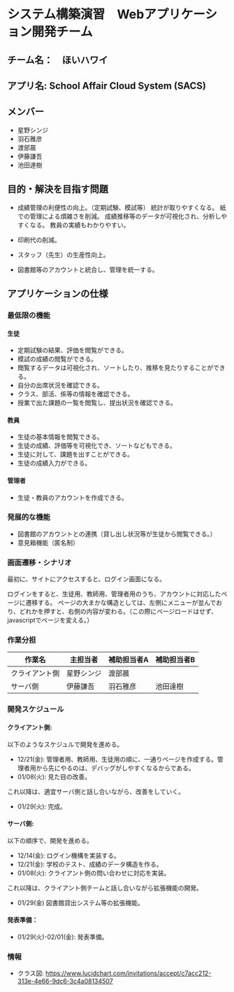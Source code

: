 # システム構築演習　Webアプリケーション開発チーム

## チーム名：　ほいハワイ

## アプリ名: School Affair Cloud System (SACS)

## メンバー
* 星野シンジ
* 羽石雅彦
* 渡部晨
* 伊藤謙吾
* 池田達樹

## 目的・解決を目指す問題

* 成績管理の利便性の向上。（定期試験、模試等）
  統計が取りやすくなる。
  紙での管理による煩雑さを削減。
  成績推移等のデータが可視化され、分析しやすくなる。
  教員の実績もわかりやすい。
  
* 印刷代の削減。
* スタッフ（先生）の生産性向上。
* 図書館等のアカウントと統合し、管理を統一する。

## アプリケーションの仕様
### 最低限の機能
#### 生徒
* 定期試験の結果、評価を閲覧ができる。
* 模試の成績の閲覧ができる。
* 閲覧するデータは可視化され、ソートしたり、推移を見たりすることができる。
* 自分の出席状況を確認できる。
* クラス、部活、係等の情報を確認できる。
* 授業で出た課題の一覧を閲覧し、提出状況を確認できる。

#### 教員
* 生徒の基本情報を閲覧できる。
* 生徒の成績、評価等を可視化でき、ソートなどもできる。
* 生徒に対して、課題を出すことができる。
* 生徒の成績入力ができる。

#### 管理者

* 生徒・教員のアカウントを作成できる。

### 発展的な機能
* 図書館のアカウントとの連携（貸し出し状況等が生徒から閲覧できる。）
* 意見箱機能（匿名制）

### 画面遷移・シナリオ

最初に、サイトにアクセスすると、ログイン画面になる。

ログインをすると、生徒用、教師用、管理者用のうち、アカウントに対応したページに遷移する。
ページの大まかな構造としては、左側にメニューが並んでおり、どれかを押すと、右側の内容が変わる。（この際にページロードはせず、javascriptでページを変える。）

### 作業分担

| 作業名         | 主担当者   | 補助担当者A | 補助担当者B |
|----------------|------------|-------------|-------------|
| クライアント側 | 星野シンジ | 渡部晨      |             |
| サーバ側       | 伊藤謙吾   | 羽石雅彦    | 池田達樹    |

### 開発スケジュール

#### クライアント側: 
以下のようなスケジュルで開発を進める。
* 12/21(金): 管理者用、教師用、生徒用の順に、一通りページを作成する。管理者用から先にやるのは、デバッグがしやすくなるからである。
* 01/08(火): 見た目の改善。

これ以降は、適宜サーバ側と話し合いながら、改善をしていく。
* 01/29(火): 完成。

#### サーバ側: 
以下の順序で、開発を進める。
* 12/14(金): ログイン機構を実装する。
* 12/21(金): 学校のテスト、成績のデータ構造を作る。
* 01/08(火): クライアント側の問い合わせに対応を実装。

これ以降は、クライアント側チームと話し合いながら拡張機能の開発。
* 01/29(金) 図書館貸出システム等の拡張機能。

#### 発表準備：
* 01/29(火)-02/01(金): 発表準備。

### 情報

* クラス図: https://www.lucidchart.com/invitations/accept/c7acc212-313e-4e66-9dc6-3c4a08134507
